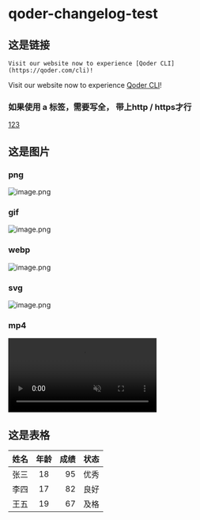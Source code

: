 # qoder-changelog-test

## 这是链接
`Visit our website now to experience [Qoder CLI](https://qoder.com/cli)!`

Visit our website now to experience [Qoder CLI](https://qoder.com/cli)!

### 如果使用 a 标签，需要写全， 带上http / https才行
<a href='https://baidu.com' >123</a>


## 这是图片
### png
![image.png](https://img.alicdn.com/imgextra/i3/O1CN014qWKf71vullAzaKfA_!!6000000006233-2-tps-3104-1860.png)
### gif
![image.png](https://img.alicdn.com/imgextra/i2/O1CN01MKNzeb1bPMISuzIMb_!!6000000003457-1-tps-1920-588.gif)
### webp
![image.png](https://avatars.qoder.ai/blog/video/202508/qoder-inlinechat.webp)
### svg
![image.png](https://img.alicdn.com/imgextra/i3/O1CN01PV2EQs1aDcWwEa1Z4_!!6000000003296-55-tps-150-150.svg)
### mp4
<video src="https://avatars.qoder.ai/blog/video/202508/first-demo-11.mp4" autoplay loop muted playsInline></video>


## 这是表格
| 姓名   | 年龄 | 成绩 | 状态     |
| :----- | :--: | ---: | -------- |
| 张三   |  18  |  95  | 优秀     |
| 李四   |  17  |  82  | 良好     |
| 王五   |  19  |  67  | 及格     |

